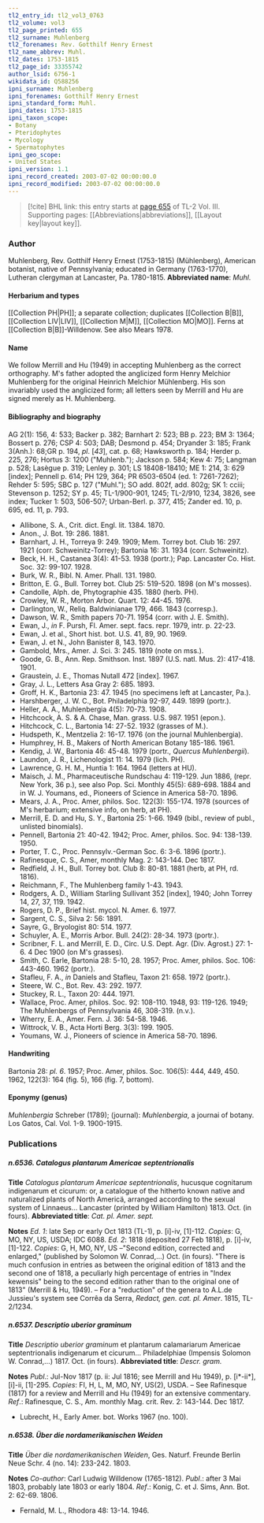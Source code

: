 ```yaml
---
tl2_entry_id: tl2_vol3_0763
tl2_volume: vol3
tl2_page_printed: 655
tl2_surname: Muhlenberg
tl2_forenames: Rev. Gotthilf Henry Ernest
tl2_name_abbrev: Muhl.
tl2_dates: 1753-1815
tl2_page_id: 33355742
author_lsid: 6756-1
wikidata_id: Q588256
ipni_surname: Muhlenberg
ipni_forenames: Gotthilf Henry Ernest
ipni_standard_form: Muhl.
ipni_dates: 1753-1815
ipni_taxon_scope: 
- Botany
- Pteridophytes
- Mycology
- Spermatophytes
ipni_geo_scope: 
- United States
ipni_version: 1.1
ipni_record_created: 2003-07-02 00:00:00.0
ipni_record_modified: 2003-07-02 00:00:00.0
---
```



> [!cite] BHL link: this entry starts at [page 655](https://www.biodiversitylibrary.org/page/33355742) of TL-2 Vol. III.
> Supporting pages: [[Abbreviations|abbreviations]], [[Layout key|layout key]].

### Author

Muhlenberg, Rev. Gotthilf Henry Ernest (1753-1815) (Mühlenberg), American botanist, native of Pennsylvania; educated in Germany (1763-1770), Lutheran clergyman at Lancaster, Pa. 1780-1815. 
**Abbreviated name**: *Muhl.*

#### Herbarium and types

[[Collection PH|PH]]; a separate collection; duplicates [[Collection B|B]], [[Collection LIV|LIV]], [[Collection M|M]], [[Collection MO|MO]]. Ferns at [[Collection B|B]]-Willdenow. See also Mears 1978.

#### Name

We follow Merrill and Hu (1949) in accepting Muhlenberg as the correct orthography. M's father adopted the anglicized form Henry Melchior Muhlenberg for the original Heinrich Melchior Mühlenberg. His son invariably used the anglicized form; all letters seen by Merrill and Hu are signed merely as H. Muhlenberg.

#### Bibliography and biography

AG 2(1): 156, 4: 533; Backer p. 382; Barnhart 2: 523; BB p. 223; BM 3: 1364; Bossert p. 276; CSP 4: 503; DAB; Desmond p. 454; Dryander 3: 185; Frank 3(Anh.): 68;GR p. 194, *pl*. \[*43*\], cat. p. 68; Hawksworth p. 184; Herder p. 225, 276; Hortus 3: 1200 ("Muhlenb."); Jackson p. 584; Kew 4: 75; Langman p. 528; Lasègue p. 319; Lenley p. 301; LS 18408-18410; ME 1: 214, 3: 629 \[index\]; Pennell p. 614; PH 129, 364; PR 6503-6504 (ed. 1: 7261-7262); Rehder 5: 595; SBC p. 127 ("Muhl."); SO add. 802f, add. 802g; SK 1: cciii; Stevenson p. 1252; SY p. 45; TL-1/900-901, 1245; TL-2/910, 1234, 3826, see index; Tucker 1: 503, 506-507; Urban-Berl. p. 377, 415; Zander ed. 10, p. 695, ed. 11, p. 793.
- Allibone, S. A., Crit. dict. Engl. lit. 1384. 1870.
- Anon., J. Bot. 19: 286. 1881.
- Barnhart, J. H., Torreya 9: 249. 1909; Mem. Torrey bot. Club 16: 297. 1921 (corr. Schweinitz-Torrey); Bartonia 16: 31. 1934 (corr. Schweinitz).
- Beck, H. H., Castanea 3(4): 41-53. 1938 (portr.); Pap. Lancaster Co. Hist. Soc. 32: 99-107. 1928.
- Burk, W. R., Bibl. N. Amer. Phall. 131. 1980.
- Britton, E. G., Bull. Torrey bot. Club 25: 519-520. 1898 (on M's mosses).
- Candolle, Alph. de, Phytographie 435. 1880 (herb. PH).
- Crowley, W. R., Morton Arbor. Quart. 12: 44-45. 1976.
- Darlington, W., Reliq. Baldwinianae 179, 466. 1843 (corresp.).
- Dawson, W. R., Smith papers 70-71. 1954 (corr. with J. E. Smith).
- Ewan, J., *in* F. Pursh, Fl. Amer. sept. facs. repr. 1979, intr. p. 22-23.
- Ewan, J. et al., Short hist. bot. U.S. 41, 89, 90. 1969.
- Ewan, J. et N., John Banister 8, 143. 1970.
- Gambold, Mrs., Amer. J. Sci. 3: 245. 1819 (note on mss.).
- Goode, G. B., Ann. Rep. Smithson. Inst. 1897 (U.S. natl. Mus. 2): 417-418. 1901.
- Graustein, J. E., Thomas Nutall 472 \[index\]. 1967.
- Gray, J. L., Letters Asa Gray 2: 685. 1893.
- Groff, H. K., Bartonia 23: 47. 1945 (no specimens left at Lancaster, Pa.).
- Harshberger, J. W. C., Bot. Philadelphia 92-97, 449. 1899 (portr.).
- Heller, A. A., Muhlenbergia 4(5): 70-73. 1908.
- Hitchcock, A. S. & A. Chase, Man. grass. U.S. 987. 1951 (epon.).
- Hitchcock, C. L., Bartonia 14: 27-52. 1932 (grasses of M.).
- Hudspeth, K., Mentzelia 2: 16-17. 1976 (on the journal Muhlenbergia).
- Humphrey, H. B., Makers of North American Botany 185-186. 1961.
- Kendig, J. W., Bartonia 46: 45-48. 1979 (portr., *Quercus Muhlenbergii*).
- Laundon, J. R., Lichenologist 11: 14. 1979 (lich. PH).
- Lawrence, G. H. M., Huntia 1: 164. 1964 (letters at HU).
- Maisch, J. M., Pharmaceutische Rundschau 4: 119-129. Jun 1886, (repr. New York, 36 p.), see also Pop. Sci. Monthly 45(5): 689-698. 1884 and in W. J. Youmans, ed., Pioneers of Science in America 58-70. 1896.
- Mears, J. A., Proc. Amer, philos. Soc. 122(3): 155-174. 1978 (sources of M's herbarium; extensive info, on herb, at PH).
- Merrill, E. D. and Hu, S. Y., Bartonia 25: 1-66. 1949 (bibl., review of publ., unlisted binomials).
- Pennell, Bartonia 21: 40-42. 1942; Proc. Amer, philos. Soc. 94: 138-139. 1950.
- Porter, T. C., Proc. Pennsylv.-German Soc. 6: 3-6. 1896 (portr.).
- Rafinesque, C. S., Amer, monthly Mag. 2: 143-144. Dec 1817.
- Redfield, J. H., Bull. Torrey bot. Club 8: 80-81. 1881 (herb, at PH, rd. 1816).
- Reichmann, F., The Muhlenberg family 1-43. 1943.
- Rodgers, A. D., William Starling Sullivant 352 \[index\], 1940; John Torrey 14, 27, 37, 119. 1942.
- Rogers, D. P., Brief hist. mycol. N. Amer. 6. 1977.
- Sargent, C. S., Silva 2: 56: 1891.
- Sayre, G., Bryologist 80: 514. 1977.
- Schuyler, A. E., Morris Arbor. Bull. 24(2): 28-34. 1973 (portr.).
- Scribner, F. L. and Merrill, E. D., Circ. U.S. Dept. Agr. (Div. Agrost.) 27: 1-6. 4 Dec 1900 (on M's grasses).
- Smith, C. Earle, Bartonia 28: 5-10, 28. 1957; Proc. Amer, philos. Soc. 106: 443-460. 1962 (portr.).
- Stafleu, F. A., *in* Daniels and Stafleu, Taxon 21: 658. 1972 (portr.).
- Steere, W. C., Bot. Rev. 43: 292. 1977.
- Stuckey, R. L., Taxon 20: 444. 1971.
- Wallace, Proc. Amer, philos. Soc. 92: 108-110. 1948, 93: 119-126. 1949; The Muhlenbergs of Pennsylvania 46, 308-319. (n.v.).
- Wherry, E. A., Amer. Fern. J. 36: 54-58. 1946.
- Wittrock, V. B., Acta Horti Berg. 3(3): 199. 1905.
- Youmans, W. J., Pioneers of science in America 58-70. 1896.

#### Handwriting

Bartonia 28: *pl. 6*. 1957; Proc. Amer, philos. Soc. 106(5): 444, 449, 450. 1962, 122(3): 164 (fig. 5), 166 (fig. 7, bottom).

#### Eponymy (genus)

*Muhlenbergia* Schreber (1789); (journal): *Muhlenbergia*, a journai of botany. Los Gatos, Cal. Vol. 1-9. 1900-1915.

### Publications

##### n.6536. Catalogus plantarum Americae septentrionalis

**Title**
*Catalogus plantarum Americae septentrionalis*, hucusque cognitarum indigenarum et cicurum: or, a catalogue of the hitherto known native and naturalized plants of North Americä, arranged according to the sexual system of Linnaeus... Lancaster (printed by William Hamilton) 1813. Oct. (in fours).
**Abbreviated title**: *Cat. pl. Amer. sept.*

**Notes**
*Ed. 1*: late Sep or early Oct 1813 (TL-1), p. \[i\]-iv, \[1\]-112. *Copies*: G, MO, NY, US, USDA; IDC 6088.
*Ed. 2*: 1818 (deposited 27 Feb 1818), p. \[i\]-iv, \[1\]-122. *Copies*: G, H, MO, NY, US –"Second edition, corrected and enlarged," (published by Solomon W. Conrad,...) Oct. (in fours).
"There is much confusion in entries as between the original edition of 1813 and the second one of 1818, a peculiarly high percentage of entries in "Index kewensis" being to the second edition rather than to the original one of 1813" (Merrill & Hu, 1949). – For a "reduction"
of the genera to A.L.de Jussieu's system see Corrêa da Serra, *Redact, gen. cat. pl. Amer*. 1815, TL-2/1234.

##### n.6537. Descriptio uberior graminum

**Title**
*Descriptio uberior graminum* et plantarum calamariarum Americae septentrionalis indigenarum et cicurum... Philadelphiae (Impensis Solomon W. Conrad,...) 1817. Oct. (in fours).
**Abbreviated title**: *Descr. gram.*

**Notes**
*Publ*.: Jul-Nov 1817 (p. ii: Jul 1816; see Merrill and Hu 1949), p. \[i\*-ii\*\], \[i\]-ii, \[1\]-295.
*Copies*: FI, H, L, M, MO, NY, US(2), USDA. – See Rafinesque (1817) for a review and Merrill and Hu (1949) for an extensive commentary.
*Ref*.: Rafinesque, C. S., Am. monthly Mag. crit. Rev. 2: 143-144. Dec 1817.
- Lubrecht, H., Early Amer. bot. Works 1967 (no. 100).

##### n.6538. Über die nordamerikanischen Weiden

**Title**
*Über die nordamerikanischen Weiden*, Ges. Naturf. Freunde Berlin Neue Schr. 4 (no. 14): 233-242. 1803.

**Notes**
*Co-author*: Carl Ludwig Willdenow (1765-1812).
*Publ*.: after 3 Mai 1803, probably late 1803 or early 1804.
*Ref*.: Konig, C. et J. Sims, Ann. Bot. 2: 62-69. 1806.
- Fernald, M. L., Rhodora 48: 13-14. 1946.

